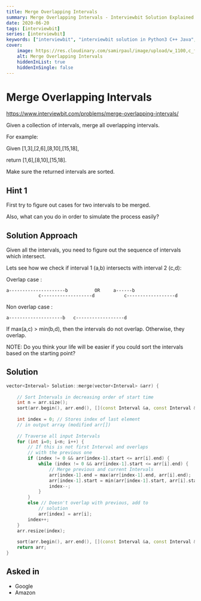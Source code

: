 ```yaml
---
title: Merge Overlapping Intervals
summary: Merge Overlapping Intervals - Interviewbit Solution Explained
date: 2020-06-20
tags: [interviewbit]
series: [interviewbit]
keywords: ["interviewbit", "interviewbit solution in Python3 C++ Java", "Merge Overlapping Intervals Solution Explained"]
cover:
    image: https://res.cloudinary.com/samirpaul/image/upload/w_1100,c_fit,co_rgb:FFFFFF,l_text:Arial_75_bold:Merge Overlapping Intervals - Solution Explained/problem-solving.webp
    alt: Merge Overlapping Intervals
    hiddenInList: true
    hiddenInSingle: false
---
```


# Merge Overlapping Intervals

https://www.interviewbit.com/problems/merge-overlapping-intervals/

Given a collection of intervals, merge all overlapping intervals.

For example:

Given [1,3],[2,6],[8,10],[15,18],

return [1,6],[8,10],[15,18].

Make sure the returned intervals are sorted.

## Hint 1

First try to figure out cases for two intervals to be merged.

Also, what can you do in order to simulate the process easily?

## Solution Approach


Given all the intervals, you need to figure out the sequence of intervals which intersect.

Lets see how we check if interval 1 (a,b) intersects with interval 2 (c,d):

Overlap case :

```
a---------------------b          OR     a------b
            c-------------------d           c------------------d
```

Non overlap case :

```
a--------------------b   c------------------d
```

If max(a,c) > min(b,d), then the intervals do not overlap. Otherwise, they overlap.

NOTE: Do you think your life will be easier if you could sort the intervals based on the starting point?


## Solution

```cpp
vector<Interval> Solution::merge(vector<Interval> &arr) {
    
    // Sort Intervals in decreasing order of start time 
    int n = arr.size();
    sort(arr.begin(), arr.end(), [](const Interval &a, const Interval &b) {return a.start > b.start;}); 
  
    int index = 0; // Stores index of last element 
    // in output array (modified arr[]) 
  
    // Traverse all input Intervals 
    for (int i=0; i<n; i++) { 
        // If this is not first Interval and overlaps 
        // with the previous one 
        if (index != 0 && arr[index-1].start <= arr[i].end) { 
            while (index != 0 && arr[index-1].start <= arr[i].end) { 
                // Merge previous and current Intervals 
                arr[index-1].end = max(arr[index-1].end, arr[i].end); 
                arr[index-1].start = min(arr[index-1].start, arr[i].start); 
                index--; 
            } 
        } 
        else // Doesn't overlap with previous, add to 
            // solution 
            arr[index] = arr[i];
        index++; 
    }
    arr.resize(index);
    
    sort(arr.begin(), arr.end(), [](const Interval &a, const Interval &b) {return a.start < b.start;}); 
    return arr;
} 
```

## Asked in

* Google
* Amazon

